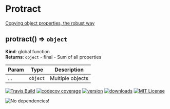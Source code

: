 # Protract
  [Copying object properties, the robust way](http://lea.verou.me/2015/08/copying-properties-the-robust-way/)

## protract() ⇒ ```object```

**Kind**: global function  
**Returns**: ```object``` - final - Sum of all properties  

| Param | Type | Description |
| --- | --- | --- |
| ... | ```object``` | Multiple objects |

[![Travis Build](https://img.shields.io/travis/ecancino/protract.svg?style=flat)](https://travis-ci.org/ecancino/protract/)
[![codecov coverage](https://img.shields.io/codecov/c/github/ecancino/protract.svg?style=flat)](https://codecov.io/github/ecancino/protract)
[![version](https://img.shields.io/npm/v/protract.svg?style=flat)](http://npm.im/protract)
[![downloads](https://img.shields.io/npm/dm/protract.svg?style=flat)](http://npm-stat.com/charts.html?package=protract&from=2015-08-01)
[![MIT License](https://img.shields.io/npm/l/protract.svg?style=flat)](http://opensource.org/licenses/MIT)

![No dependencies!](https://david-dm.org/ecancino/protract.svg)
